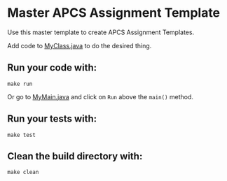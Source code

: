 # Master APCS Assignment Template

Use this master template to create APCS Assignment Templates.

Add code to [MyClass.java](src/main/java/MyClass.java) to do the desired thing.

## Run your code with:
```shell script
make run
```
Or go to [MyMain.java](src/main/java/MyMain.java) and click on `Run` above the `main()` method.

## Run your tests with:
```shell script
make test
```

## Clean the build directory with:
```shell script
make clean
```
